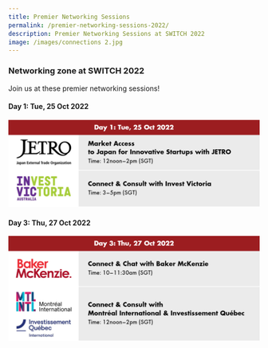 ```yaml
---
title: Premier Networking Sessions
permalink: /premier-networking-sessions-2022/
description: Premier Networking Sessions at SWITCH 2022
image: /images/connections 2.jpg
---
```


### **Networking zone at SWITCH 2022**

Join us at these premier networking sessions!

####  **Day 1: Tue, 25 Oct 2022**
![](/images/day%201.png)

####  **Day 3: Thu, 27 Oct 2022**
![](/images/day%203.png)

